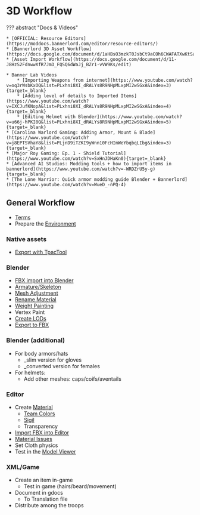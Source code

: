 # 3D Workflow

??? abstract "Docs & Videos"

    * [OFFICIAL: Resource Editors](https://moddocs.bannerlord.com/editor/resource-editors/)
    * [Bannerlord 3D Asset Workflow](https://docs.google.com/document/d/1aHBsO3mzkT0JsbCt9aCOh6CWAFATXwKtSaVb__TYIoo/edit)
    * [Asset Import Workflow](https://docs.google.com/document/d/11-J8HzS2FdnwwXfR7JmD_FQSQ6dWaJj_BZr1-vVW9Ks/edit)

    * Banner Lab Videos
        * [Importing Weapons from internet](https://www.youtube.com/watch?v=oq3rWsbKxOQ&list=PLxhni8XI_dRALYs8R9NHpMLxpMI2wSGxA&index=3){target=_blank}
        * [Adding level of details to Imported Items](https://www.youtube.com/watch?v=IXCJufKNopA&list=PLxhni8XI_dRALYs8R9NHpMLxpMI2wSGxA&index=4){target=_blank}
        * [Editing Helmet with Blender](https://www.youtube.com/watch?v=u66j-hPKI8Q&list=PLxhni8XI_dRALYs8R9NHpMLxpMI2wSGxA&index=5){target=_blank}
    * [Carolina Warlord Gaming: Adding Armor, Mount & Blade](https://www.youtube.com/watch?v=j8EPTSVhaY8&list=PLjnD9iTZKI9yWnn10FcHImWeYbqbqLIbg&index=3){target=_blank}
    * [Major Roy Gaming: Ep. 1 - Shield Tutorial](https://www.youtube.com/watch?v=SxHnJDHaKn0){target=_blank}
    * [Advanced AI Studios: Modding tools + how to import items in bannerlord](https://www.youtube.com/watch?v=-WRDZrU5y-g){target=_blank}
    * [The Lone Warrior: Quick armor modding guide Blender + Bannerlord](https://www.youtube.com/watch?v=WueD_-nPQ-4)

## General Workflow

* [Terms](/3d/terms/)
* Prepare the [Environment](/3d/environment/)

### Native assets

* [Export with TpacTool](/resources/tpactool/#model-export)

### Blender

* [FBX import into Blender](/3d/blender_fbx_import/)
* [Armature/Skeleton](/3d/armature_skeleton/)
* [Mesh Adjustment](/3d/mesh_adjustment/)
* [Rename Material](/3d/rename_material/)
* [Weight Painting](/3d/weight_painting/)
* Vertex Paint
* [Create LODs](/3d/create_lods)
* [Export to FBX](/3d/export_to_fbx)


### Blender (additional)

* For body armors/hats
    * _slim version for gloves
    * _converted version for females
* For helmets:
    * Add other meshes: caps/coifs/aventails


### Editor

* Create [Material](/3d/material/)
    * [Team Colors](/3d/team_colors)
    * [Sigil](/3d/sigil)
    * Transparency
* [Import FBX into Editor](/3d/editor_fbx_import/)
* [Material Issues](/3d/material_issues/)
* Set Cloth physics
* Test in the [Model Viewer](/3d/model_viewer/)


### XML/Game

* Create an item in-game
    * Test in game (hairs/beard/movement)
* Document in gdocs
    * To Translation file
* Distribute among the troops

